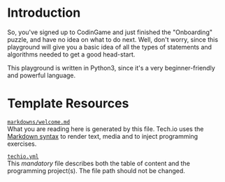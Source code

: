 # Introduction

So, you've signed up to CodinGame and just finished the "Onboarding" puzzle, and have no idea on what to do next. Well, don't worry, since this playground will give you a basic idea of all the types of statements and algorithms needed to get a good head-start.

This playground is written in Python3, since it's a very beginner-friendly and powerful language.

# Template Resources

[`markdowns/welcome.md`](https://github.com/TechDotIO/techio-basic-template/blob/master/markdowns/welcome.md)  
What you are reading here is generated by this file. Tech.io uses the [Markdown syntax](https://tech.io/doc/reference-markdowns) to render text, media and to inject programming exercises.


[`techio.yml`](https://github.com/TechDotIO/techio-basic-template/blob/master/techio.yml)  
This *mandatory* file describes both the table of content and the programming project(s). The file path should not be changed.
